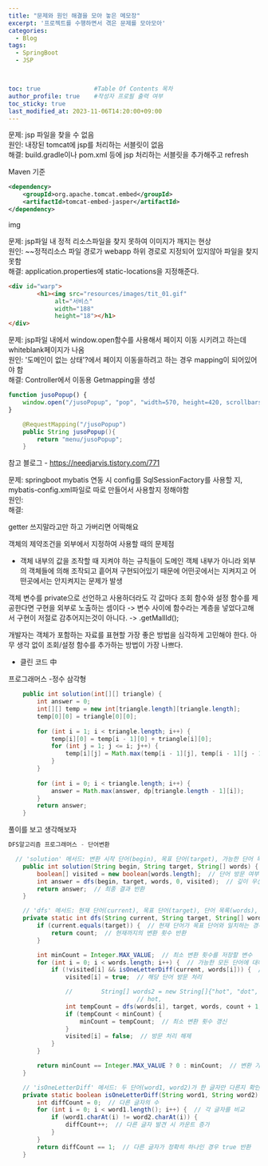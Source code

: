 ```yaml
---
title: "문제와 원인 해결을 모아 놓은 메모장"
excerpt: '프로젝트를 수행하면서 겪은 문제를 모아모아'
categories:
  - Blog
tags:
  - SpringBoot
  - JSP



toc: true               #Table Of Contents 목차 
author_profile: true    #작성자 프로필 출력 여부
toc_sticky: true
last_modified_at: 2023-11-06T14:20:00+09:00
---
```


문제: jsp 파일을 찾을 수 없음<br>
원인: 내장된 tomcat에 jsp를 처리하는 서블릿이 없음<br>
해결: build.gradle이나 pom.xml 등에 jsp 처리하는 서블릿을 추가해주고 refresh


Maven 기준
```xml
<dependency>
	<groupId>org.apache.tomcat.embed</groupId>
	<artifactId>tomcat-embed-jasper</artifactId>
</dependency>
```
img

문제: jsp파일 내 정적 리소스파일을 찾지 못하여 이미지가 깨지는 현상<br>
원인: ~~정적리소스 파일 경로가 webapp 하위 경로로 지정되어 있지않아 파일을 찾지 못함<br> 
해결: application.properties에 static-locations을 지정해준다.<br>
```html
<div id="warp">
        <h1><img src="resources/images/tit_01.gif"
             alt="서비스"
             width="188"
             height="18"></h1>
</div>
```

문제: jsp파일 내에서 window.open함수를 사용해서 페이지 이동 시키려고 하는데 whiteblank페이지가 나옴<br>
원인: '도메인이 없는 상태'?에서 페이지 이동을하려고 하는 경우 mapping이 되어있어야 함<br>
해결: Controller에서 이동용 Getmapping을 생성<br>

```javascript
function jusoPopup() {
    window.open("/jusoPopup", "pop", "width=570, height=420, scrollbars=yes");
}
```
```java
    @RequestMapping("/jusoPopup")
    public String jusoPopup(){
        return "menu/jusoPopup";
    }
```

참고 블로그 - https://needjarvis.tistory.com/771

문제: springboot mybatis 연동 시 config를 SqlSessionFactory를 사용할 지, mybatis-config.xml파일로 따로 만들어서 사용할지 정해야함<br>
원인: <br>
해결: <br>


getter 쓰지말라고만 하고 가버리면 어떡해요


객체의 제약조건을 외부에서 지정하여 사용할 때의 문제점 
- 객체 내부의 값을 조작할 때 지켜야 하는 규칙들이 도메인 객체 내부가 아니라 외부의 객체들에 의해 조작되고 흩어져 구현되어있기 때문에
어떤곳에서는 지켜지고 어떤곳에서는 안지켜지는 문제가 발생

객체 변수를 private으로 선언하고 사용하더라도 각 값마다 조회 함수와 설정 함수를 제공한다면 구현을 외부로 노출하는 셈이다
-> 변수 사이에 함수라는 계층을 넣었다고해서 구현이 저절로 감추어지는것이 아니다.
-> .getMallId();


개발자는 객체가 포함하는 자료를 표현할 가장 좋은 방법을 심각하게 고민해야 한다.
아무 생각 없이 조회/설정 함수를 추가하는 방법이 가장 나쁘다.
- 클린 코드 中

프로그래머스 -정수 삼각형

``` java
    public int solution(int[][] triangle) {
        int answer = 0;
        int[][] temp = new int[triangle.length][triangle.length];
        temp[0][0] = triangle[0][0];
        
        for (int i = 1; i < triangle.length; i++) {
            temp[i][0] = temp[i - 1][0] + triangle[i][0];
            for (int j = 1; j <= i; j++) {
                temp[i][j] = Math.max(temp[i - 1][j], temp[i - 1][j - 1]) + triangle[i][j];
            }
        }
        
        for (int i = 0; i < triangle.length; i++) {
            answer = Math.max(answer, dp[triangle.length - 1][i]);
        }
        return answer;
    }
```
풀이를 보고 생각해보자


``` java 
DFS알고리즘 프로그래머스 - 단어변환

  // 'solution' 메서드: 변환 시작 단어(begin), 목표 단어(target), 가능한 단어 목록(words)을 입력받음
    public int solution(String begin, String target, String[] words) {
        boolean[] visited = new boolean[words.length];  // 단어 방문 여부를 추적하는 배열
        int answer = dfs(begin, target, words, 0, visited);  // 깊이 우선 탐색(dfs)를 시작하여 결과값을 받음
        return answer;  // 최종 결과 반환
    }

    // 'dfs' 메서드: 현재 단어(current), 목표 단어(target), 단어 목록(words), 현재까지의 변환 횟수(count), 방문 여부 배열(visited)를 입력받음
    private static int dfs(String current, String target, String[] words, int count, boolean[] visited) {
        if (current.equals(target)) {  // 현재 단어가 목표 단어와 일치하는 경우
            return count;  // 현재까지의 변환 횟수 반환
        }

        int minCount = Integer.MAX_VALUE;  // 최소 변환 횟수를 저장할 변수
        for (int i = 0; i < words.length; i++) {  // 가능한 모든 단어에 대해 반복
            if (!visited[i] && isOneLetterDiff(current, words[i])) {  // 방문하지 않았고, 한 글자만 다른 단어인 경우
                visited[i] = true;  // 해당 단어 방문 처리

                //        String[] words2 = new String[]{"hot", "dot", "dog", "lot", "log"}; cog
                                    // hot,
                int tempCount = dfs(words[i], target, words, count + 1, visited);  // 재귀적으로 dfs 호출
                if (tempCount < minCount) {
                    minCount = tempCount;  // 최소 변환 횟수 갱신
                }
                visited[i] = false;  // 방문 처리 해제
            }
        }

        return minCount == Integer.MAX_VALUE ? 0 : minCount;  // 변환 가능한 경우가 없으면 0 반환, 아니면 최소 횟수 반환
    }

    // 'isOneLetterDiff' 메서드: 두 단어(word1, word2)가 한 글자만 다른지 확인
    private static boolean isOneLetterDiff(String word1, String word2) {
        int diffCount = 0;  // 다른 글자의 수
        for (int i = 0; i < word1.length(); i++) {  // 각 글자를 비교
            if (word1.charAt(i) != word2.charAt(i)) {
                diffCount++;  // 다른 글자 발견 시 카운트 증가
            }
        }
        return diffCount == 1;  // 다른 글자가 정확히 하나인 경우 true 반환
    }

```
